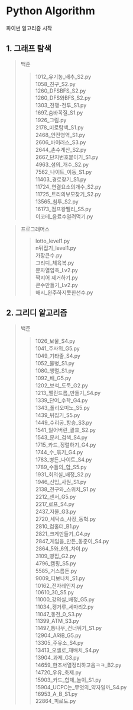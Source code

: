 # Python Algorithm

파이썬 알고리즘 시작

## 1. 그래프 탐색

> 백준
>> 1012_유기농_배추_S2.py  
> 1058_친구_S2.py  
> 1260_DFSBFS_S2.py  
> 1260_DFS와BFS_S2.py   
> 1303_전쟁-전투_S1.py  
> 1697_숨바꼭질_S1.py   
> 1926_그림.py  
> 2178_미로탐색_S1.py  
> 2468_안전영역_S1.py  
> 2606_바이러스_S3.py  
> 2644_촌수계산_S2.py  
> 2667_단지번호붙이기_S1.py  
> 4963_섬의_개수_S2.py  
> 7562_나이트_이동_S1.py  
> 11403_경로찾기_S1.py  
> 11724_연결요소의개수_S2.py  
> 11725_트리의부모찾기_S2.py  
> 13565_침투_S2.py  
> 16173_점프왕쩰리_S5.py  
> 이코테_음료수얼려먹기.py


> 프로그래머스
>> lotto_level1.py  
> > n뒤집기_level1.py  
> > 가장큰수.py  
> > 그리디_체육복.py  
> > 문자열압축_Lv2.py  
> > 짝지어 제거하기.py  
> > 큰수만들기_Lv2.py  
> > 해시_완주하지못한선수.py

## 2. 그리디 알고리즘

> 백준
>> 1026_보물_S4.py  
> 1041_주사위_G5.py  
> 1049_기타줄_S4.py  
> 1052_물병_S1.py  
> 1080_행렬_S1.py  
> 1092_배_G5.py  
> 1202_보석_도둑_G2.py  
> 1213_팰린드롬_만들기_S4.py  
> 1339_단어_수학_G4.py  
> 1343_폴리오미노_S5.py  
> 1439_뒤집기_S5.py  
> 1449_수리공_항승_S3.py  
> 1541_잃어버린_괄호_S2.py  
> 1543_문서_검색_S4.py  
> 1715_카드_정렬하기_G4.py  
> 1744_수_묶기_G4.py  
> 1783_병든_나이트_S4.py    
> 1789_수들의_합_S5.py   
> 1931_회의실_배정_S2.py  
> 1946_신입_사원_S1.py   
> 2138_전구와_스위치_S1.py  
> 2212_센서_G5.py  
> 2217_로프_S4.py  
> 2437_저울_G3.py   
> 2720_세탁소_사장_동혁.py  
> 2810_컵홀더_B1.py  
> 2821_크게만들기_G4.py  
> 2847_게임을_만든_동준이_S4.py  
> 2864_5와_6의_차이.py   
> 3109_빵집_G2.py  
> 4796_캠핑_S5.py  
> 5585_거스름돈.py    
> 9009_피보나치_S1.py  
> 10162_전자레인지.py  
> 10610_30_S5.py  
> 11000_강의실_배정_G5.py  
> 11034_캥거루_세마리2.py  
> 11047_동전_0_S3.py    
> 11399_ATM_S3.py  
> 11497_통나무_건너뛰기_S1.py  
> 12904_A와B_G5.py  
> 13305_주유소_S4.py  
> 13413_오셀로_재배치_S4.py  
> 13904_과제_G3.py  
> 14659_한조서열정리하고음ㅋㅋ_B2.py  
> 14720_우유_축제.py  
> 15903_카드_합체_놀이_S1.py  
> 15904_UCPC는_무엇의_약자일까_S4.py  
> 16953_A_B_S1.py  
> 22864_피로도.py  